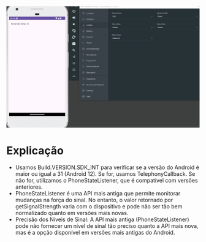 <img src="/screenshots/poc_granter.gif">

# Explicação
- Usamos Build.VERSION.SDK_INT para verificar se a versão do Android é maior ou igual a 31 (Android 12). Se for, usamos TelephonyCallback. Se não for, utilizamos o PhoneStateListener, que é compatível com versões anteriores.
- PhoneStateListener é uma API mais antiga que permite monitorar mudanças na força do sinal. No entanto, o valor retornado por getSignalStrength varia com o dispositivo e pode não ser tão bem normalizado quanto em versões mais novas.
- Precisão dos Níveis de Sinal: A API mais antiga (PhoneStateListener) pode não fornecer um nível de sinal tão preciso quanto a API mais nova, mas é a opção disponível em versões mais antigas do Android.
